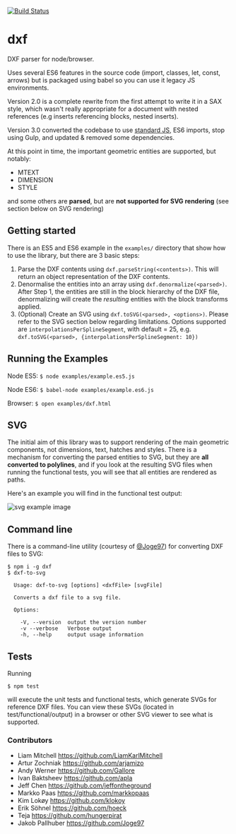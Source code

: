 [![Build Status](https://travis-ci.org/bjnortier/dxf.svg?branch=master)](https://travis-ci.org/bjnortier/dxf)

# dxf

DXF parser for node/browser.

Uses several ES6 features in the source code (import, classes, let, const, arrows) but is packaged using babel so you can use it legacy JS environments.

Version 2.0 is a complete rewrite from the first attempt to write it in a SAX style, which wasn't really appropriate for a document with nested references (e.g inserts referencing blocks, nested inserts).

Version 3.0 converted the codebase to use [standard JS](https://standardjs.com), ES6 imports, stop using Gulp, and updated & removed some dependencies.

At this point in time, the important geometric entities are supported, but notably:

 * MTEXT
 * DIMENSION
 * STYLE

and some others are **parsed**, but are **not supported for SVG rendering** (see section below on SVG rendering)

## Getting started

There is an ES5 and ES6 example in the ```examples/``` directory that show how to use the library, but there are 3 basic steps:

1. Parse the DXF contents using ```dxf.parseString(<contents>)```. This will return an object representation of the DXF contents.
1. Denormalise the entities into an array using ```dxf.denormalize(<parsed>)```. After Step 1, the entities are still in the block hierarchy of the DXF file, denormalizing will create the *resulting* entities with the block transforms applied.
1. (Optional) Create an SVG using ```dxf.toSVG(<parsed>, <options>)```. Please refer to the SVG section below regarding limitations. Options supported are ```interpolationsPerSplineSegment```, with default = 25, e.g. ```dxf.toSVG(<parsed>, {interpolationsPerSplineSegment: 10})```

## Running the Examples

Node ES5:
`$ node examples/example.es5.js`

Node ES6:
`$ babel-node examples/example.es6.js`

Browser:
`$ open examples/dxf.html`

## SVG

The initial aim of this library was to support rendering of the main geometric components, not dimensions, text, hatches and styles. There is a mechanism for converting the parsed entities to SVG, but they are **all converted to polylines**, and if you look at the resulting SVG files when running the functional tests, you will see that all entities are rendered as paths.

Here's an example you will find in the functional test output:

![svg example image](https://cloud.githubusercontent.com/assets/57994/17583566/e00f5d78-5fb1-11e6-9030-55686f980e6f.png)

## Command line

There is a command-line utility (courtesy of [@Joge97](https://github.com/Joge97)) for converting DXF files to SVG:

```
$ npm i -g dxf
$ dxf-to-svg

  Usage: dxf-to-svg [options] <dxfFile> [svgFile]

  Converts a dxf file to a svg file.

  Options:

    -V, --version  output the version number
    -v --verbose   Verbose output
    -h, --help     output usage information
```

## Tests

Running

```$ npm test```

will execute the unit tests and functional tests, which generate SVGs for reference DXF files. You can view these SVGs (located in test/functional/output) in a browser or other SVG viewer to see what is supported.

### Contributors

- Liam Mitchell https://github.com/LiamKarlMitchell
- Artur Zochniak https://github.com/arjamizo
- Andy Werner https://github.com/Gallore
- Ivan Baktsheev https://github.com/apla
- Jeff Chen https://github.com/jeffontheground
- Markko Paas https://github.com/markkopaas
- Kim Lokøy https://github.com/klokoy
- Erik Söhnel https://github.com/hoeck
- Teja https://github.com/hungerpirat
- Jakob Pallhuber https://github.com/Joge97
